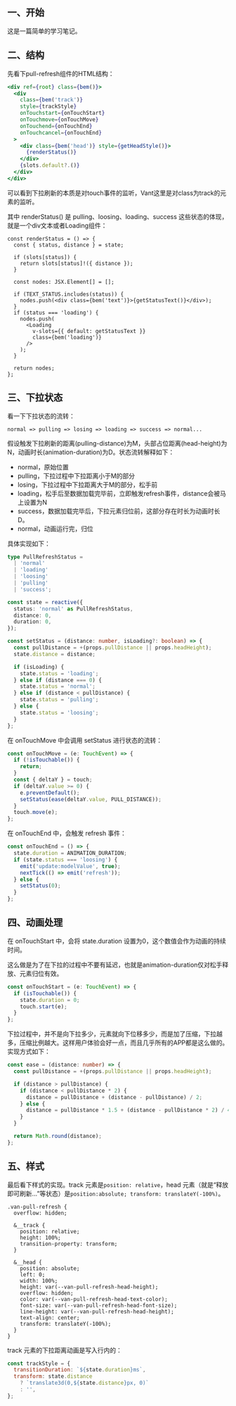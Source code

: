 ## 一、开始

这是一篇简单的学习笔记。

## 二、结构

先看下pull-refresh组件的HTML结构：

```jsx
<div ref={root} class={bem()}>
  <div
    class={bem('track')}
    style={trackStyle}
    onTouchstart={onTouchStart}
    onTouchmove={onTouchMove}
    onTouchend={onTouchEnd}
    onTouchcancel={onTouchEnd}
  >
    <div class={bem('head')} style={getHeadStyle()}>
      {renderStatus()}
    </div>
    {slots.default?.()}
  </div>
</div>
```

可以看到下拉刷新的本质是对touch事件的监听，Vant这里是对class为track的元素的监听。

其中 renderStatus() 是 pulling、loosing、loading、success 这些状态的体现，就是一个div文本或者Loading组件：

```tsx
const renderStatus = () => {
  const { status, distance } = state;

  if (slots[status]) {
    return slots[status]!({ distance });
  }

  const nodes: JSX.Element[] = [];

  if (TEXT_STATUS.includes(status)) {
    nodes.push(<div class={bem('text')}>{getStatusText()}</div>);
  }
  if (status === 'loading') {
    nodes.push(
      <Loading
        v-slots={{ default: getStatusText }}
        class={bem('loading')}
      />
    );
  }

  return nodes;
};
```

## 三、下拉状态

看一下下拉状态的流转：

```
normal => pulling => losing => loading => success => normal...
```

假设触发下拉刷新的距离(pulling-distance)为M，头部占位距离(head-height)为N，动画时长(animation-duration)为D。状态流转解释如下：


- normal，原始位置
- pulling，下拉过程中下拉距离小于M的部分
- losing，下拉过程中下拉距离大于M的部分，松手前
- loading，松手后至数据加载完毕前，立即触发refresh事件，distance会被马上设置为N
- success，数据加载完毕后，下拉元素归位前，这部分存在时长为动画时长D。
- normal，动画运行完，归位

具体实现如下：

```ts
type PullRefreshStatus =
  | 'normal'
  | 'loading'
  | 'loosing'
  | 'pulling'
  | 'success';

const state = reactive({
  status: 'normal' as PullRefreshStatus,
  distance: 0,
  duration: 0,
});

const setStatus = (distance: number, isLoading?: boolean) => {
  const pullDistance = +(props.pullDistance || props.headHeight);
  state.distance = distance;

  if (isLoading) {
    state.status = 'loading';
  } else if (distance === 0) {
    state.status = 'normal';
  } else if (distance < pullDistance) {
    state.status = 'pulling';
  } else {
    state.status = 'loosing';
  }
};
```

在 onTouchMove 中会调用 setStatus 进行状态的流转：

```ts
const onTouchMove = (e: TouchEvent) => {
  if (!isTouchable()) {
    return;
  }
  const { deltaY } = touch;
  if (deltaY.value >= 0) {
    e.preventDefault();
    setStatus(ease(deltaY.value, PULL_DISTANCE));
  }
  touch.move(e);
};
```

在 onTouchEnd 中，会触发 refresh 事件：

```ts
const onTouchEnd = () => {
  state.duration = ANIMATION_DURATION;
  if (state.status === 'loosing') {
    emit('update:modelValue', true);
    nextTick(() => emit('refresh'));
  } else {
    setStatus(0);
  }
};
```



## 四、动画处理

在 onTouchStart 中，会将 state.duration 设置为0，这个数值会作为动画的持续时间。

这么做是为了在下拉的过程中不要有延迟，也就是animation-duration仅对松手释放、元素归位有效。

```ts
const onTouchStart = (e: TouchEvent) => {
  if (isTouchable()) {
    state.duration = 0;
    touch.start(e);
  }
};
```


下拉过程中，并不是向下拉多少，元素就向下位移多少，而是加了压缩，下拉越多，压缩比例越大。这样用户体验会好一点，而且几乎所有的APP都是这么做的。实现方式如下：

```ts
const ease = (distance: number) => {
  const pullDistance = +(props.pullDistance || props.headHeight);

  if (distance > pullDistance) {
    if (distance < pullDistance * 2) {
      distance = pullDistance + (distance - pullDistance) / 2;
    } else {
      distance = pullDistance * 1.5 + (distance - pullDistance * 2) / 4;
    }
  }

  return Math.round(distance);
};
```

## 五、样式

最后看下样式的实现。track 元素是`position: relative`，head 元素（就是“释放即可刷新...”等状态）是`position:absolute; transform: translateY(-100%)`。

```less
.van-pull-refresh {
  overflow: hidden;

  &__track {
    position: relative;
    height: 100%;
    transition-property: transform;
  }

  &__head {
    position: absolute;
    left: 0;
    width: 100%;
    height: var(--van-pull-refresh-head-height);
    overflow: hidden;
    color: var(--van-pull-refresh-head-text-color);
    font-size: var(--van-pull-refresh-head-font-size);
    line-height: var(--van-pull-refresh-head-height);
    text-align: center;
    transform: translateY(-100%);
  }
}
```

track 元素的下拉距离动画是写入行内的：

```js
const trackStyle = {
  transitionDuration: `${state.duration}ms`,
  transform: state.distance
    ? `translate3d(0,${state.distance}px, 0)`
    : '',
};
```

